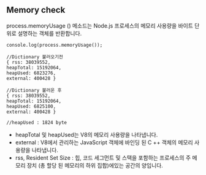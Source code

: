 
## Memory check
process.memoryUsage () 메소드는 Node.js 프로세스의 메모리 사용량을 바이트 단위로 설명하는 객체를 반환합니다.

```
console.log(process.memoryUsage());

//Dictionary 불러오기전
{ rss: 38039552,
heapTotal: 15192064,
heapUsed: 6823276,
external: 400428 }

//Dictionary 불러온 후
{ rss: 38039552,
heapTotal: 15192064,
heapUsed: 6825100,
external: 400428 }

//heapUsed : 1824 byte

```

- heapTotal 및 heapUsed는 V8의 메모리 사용량을 나타냅니다.
- external : V8에서 관리하는 JavaScript 객체에 바인딩 된 C ++ 객체의 메모리 사용량을 나타냅니다.
- rss, Resident Set Size : 힙, 코드 세그먼트 및 스택을 포함하는 프로세스의 주 메모리 장치 (총 할당 된 메모리의 하위 집합)에있는 공간의 양입니다.
